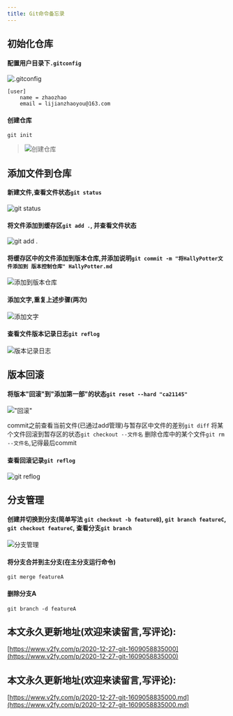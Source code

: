 ```yaml
---
title: Git命令备忘录
---
```




## 初始化仓库
#### 配置用户目录下`.gitconfig`

![.gitconfig](https://www.v2fy.com/asset/0i/jikemiji/jikemiji-md/2020-12-27-git-1609058835000.assets/1240-20201227164724615.png)

```
[user]
    name = zhaozhao
    email = lijianzhaoyou@163.com
```
#### 创建仓库

```
git init
```
>![创建仓库](https://www.v2fy.com/asset/0i/jikemiji/jikemiji-md/2020-12-27-git-1609058835000.assets/1240-20201227164724721.png)


## 添加文件到仓库
#### 新建文件,查看文件状态`git status`
![git status](https://www.v2fy.com/asset/0i/jikemiji/jikemiji-md/2020-12-27-git-1609058835000.assets/1240-20201227164724720.png)


#### 将文件添加到缓存区`git add .`, 并查看文件状态
![git add .](https://www.v2fy.com/asset/0i/jikemiji/jikemiji-md/2020-12-27-git-1609058835000.assets/1240-20201227164724701.png)


#### 将缓存区中的文件添加到版本仓库,并添加说明`git commit -m "将HallyPotter文件添加到 版本控制仓库" HallyPotter.md`

![添加到版本仓库](https://www.v2fy.com/asset/0i/jikemiji/jikemiji-md/2020-12-27-git-1609058835000.assets/1240-20201227164724603.png)


#### 添加文字,重复上述步骤(两次)

![添加文字](https://www.v2fy.com/asset/0i/jikemiji/jikemiji-md/2020-12-27-git-1609058835000.assets/1240-20201227164724703.png)


#### 查看文件版本记录日志`git reflog`
![版本记录日志](https://www.v2fy.com/asset/0i/jikemiji/jikemiji-md/2020-12-27-git-1609058835000.assets/1240-20201227164724758.png)

## 版本回滚

#### 将版本"回滚"到"添加第一部"的状态`git reset --hard "ca21145"`

!["回滚"](https://www.v2fy.com/asset/0i/jikemiji/jikemiji-md/2020-12-27-git-1609058835000.assets/1240-20201227164724689.png)

commit之前查看当前文件(已通过add管理)与暂存区中文件的差别`git diff`
将某个文件回滚到暂存区的状态`git checkout --文件名`
删除仓库中的某个文件`git rm --文件名`,记得最后commit

#### 查看回滚记录`git reflog`
![git reflog](https://www.v2fy.com/asset/0i/jikemiji/jikemiji-md/2020-12-27-git-1609058835000.assets/1240-20201227164724768.png)

## 分支管理
#### 创建并切换到分支(简单写法 `git checkout -b featureB`), `git branch featureC`, `git checkout featureC`, 查看分支`git branch`

![分支管理](https://www.v2fy.com/asset/0i/jikemiji/jikemiji-md/2020-12-27-git-1609058835000.assets/1240-20201227164724761.png)

#### 将分支合并到主分支(在主分支运行命令)

```
git merge featureA
```
#### 删除分支A
```
git branch -d featureA
```





## 本文永久更新地址(欢迎来读留言,写评论):

[https://www.v2fy.com/p/2020-12-27-git-1609058835000](https://www.v2fy.com/p/2020-12-27-git-1609058835000)
## 本文永久更新地址(欢迎来读留言,写评论):

[https://www.v2fy.com/p/2020-12-27-git-1609058835000.md](https://www.v2fy.com/p/2020-12-27-git-1609058835000.md)
